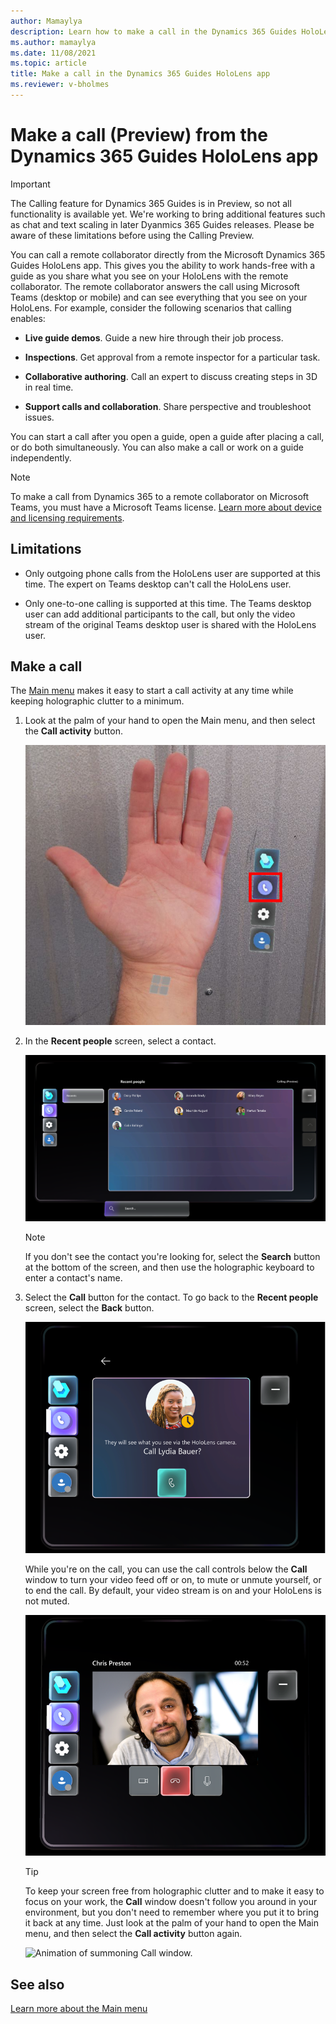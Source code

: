 ```yaml
---
author: Mamaylya
description: Learn how to make a call in the Dynamics 365 Guides HoloLens app
ms.author: mamaylya
ms.date: 11/08/2021
ms.topic: article
title: Make a call in the Dynamics 365 Guides HoloLens app
ms.reviewer: v-bholmes
---
```


# Make a call (Preview) from the Dynamics 365 Guides HoloLens app

> [!IMPORTANT]
> The Calling feature for Dynamics 365 Guides is in Preview, so not all functionality is available yet. We're working to bring additional features such as chat and text scaling in later Dyanmics 365 Guides releases. Please be aware of these limitations before using the Calling Preview.

You can call a remote collaborator directly from the Microsoft Dynamics 365 Guides HoloLens app. This gives you the ability to work hands-free with a guide as you share what you see on your HoloLens with the remote collaborator. The remote collaborator answers the call using Microsoft Teams (desktop or mobile) and can see everything that you see on your HoloLens. For example, consider the following scenarios that calling enables:

- **Live guide demos**. Guide a new hire through their job process. 

- **Inspections**. Get approval from a remote inspector for a particular task.

- **Collaborative authoring**. Call an expert to discuss creating steps in 3D in real time.

- **Support calls and collaboration**. Share perspective and troubleshoot issues.

You can start a call after you open a guide, open a guide after placing a call, or do both simultaneously. You can also make a call or work on a guide independently.

> [!NOTE]
> To make a call from Dynamics 365 to a remote collaborator on Microsoft Teams, you must have a Microsoft Teams license. [Learn more about device and licensing requirements](requirements.md). 

## Limitations

- Only outgoing phone calls from the HoloLens user are supported at this time. The expert on Teams desktop can't call the HoloLens user.

- Only one-to-one calling is supported at this time. The Teams desktop user can add additional participants to the call, but only the video stream of the original Teams desktop user is shared with the HoloLens user.

## Make a call

The [Main menu](main-menu.md) makes it easy to start a call activity at any time while keeping holographic clutter to a minimum. 

1. Look at the palm of your hand to open the Main menu, and then select the **Call activity** button.

    ![Screen shot of hand and Main menu.](media/main-menu-call.PNG "Screen shot of hand and Main menu")
    
2. In the **Recent people** screen, select a contact. 

    ![Screen shot of Call submenu.](media/main-menu-call-submenu.PNG "Screen shot of Call submenu")
    
    > [!NOTE]
    > If you don't see the contact you're looking for, select the **Search** button at the bottom of the screen, and then use the holographic keyboard to enter a contact's name. 
    
3. Select the **Call** button for the contact. To go back to the **Recent people** screen, select the **Back** button. 

    ![Call contact screen.](media/call-contact-screen.PNG "Call contact screen")

    While you're on the call, you can use the call controls below the **Call** window to turn your video feed off or on, to mute or unmute yourself, or to end the call. By default, your video stream is on and your HoloLens is not muted.

    ![Screen shot of call controls.](media/active-call-window.PNG "Screen shot of call controls") 
    
    > [!TIP]
    > To keep your screen free from holographic clutter and to make it easy to focus on your work, the **Call** window doesn't follow you around in your environment, but you don't need to remember where you put it to bring it back at any time. Just look at the palm of your hand to open the Main menu, and then select the **Call activity** button again. 
    > 
    >  ![Animation of summoning Call window.](media/summon-call.gif "Animation of summoning Call window")

## See also

[Learn more about the Main menu](main-menu.md)
